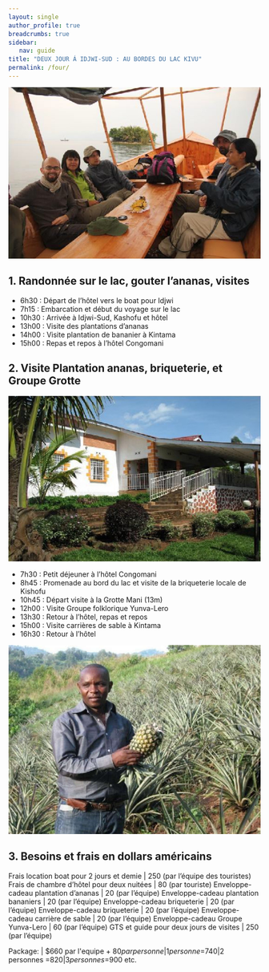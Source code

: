 ```yaml
---
layout: single
author_profile: true
breadcrumbs: true
sidebar:
   nav: guide
title: "DEUX JOUR Á IDJWI-SUD : AU BORDES DU LAC KIVU"
permalink: /four/
---
```

![Image](../assets/images/image4a.jpg)

## 1. Randonnée sur le lac, gouter l’ananas, visites

* 6h30 : Départ de l’hôtel vers le boat pour Idjwi  
* 7h15 : Embarcation et début du voyage sur le lac              
* 10h30 : Arrivée à Idjwi-Sud, Kashofu et hôtel  
* 13h00 : Visite des plantations d’ananas  
* 14h00 : Visite plantation de bananier à Kintama  
* 15h00 : Repas et repos à l’hôtel Congomani  

## 2. Visite Plantation ananas, briqueterie, et Groupe Grotte
![Image](../assets/images/image4b.jpg)  

* 7h30 : Petit déjeuner à l’hôtel Congomani  
* 8h45 : Promenade au bord du lac et visite de la briqueterie locale de Kishofu  
* 10h45 : Départ visite à la Grotte Mani (13m)  
* 12h00 : Visite Groupe folklorique Yunva-Lero  
* 13h30 : Retour à l’hôtel, repas et repos  
* 15h00 : Visite carrières de sable à Kintama    
* 16h30 : Retour à l’hôtel  

![Image](../assets/images/image4c.jpg)

## 3. Besoins et frais en dollars américains  

Frais location boat pour 2 jours et demie | 250 (par l’équipe des touristes)
Frais de chambre d’hôtel pour deux nuitées | 80 (par touriste)
Enveloppe-cadeau plantation d’ananas | 20 (par l’équipe)
Enveloppe-cadeau plantation bananiers | 20 (par l’équipe)
Enveloppe-cadeau briqueterie | 20 (par l’équipe)
Enveloppe-cadeau briqueterie | 20 (par l’équipe)
Enveloppe-cadeau carrière de sable | 20 (par l’équipe)
Enveloppe-cadeau Groupe Yunva-Lero | 60 (par l’équipe) 
GTS et guide pour deux jours de visites |	250 (par l’équipe)

Package: | $660 par l'equipe + $80 par personne|1 personne =$740|2 personnes =$820|3 personnes =$900 etc.

<!--- Package	| USD par X nombre + équipes des touristes --->
